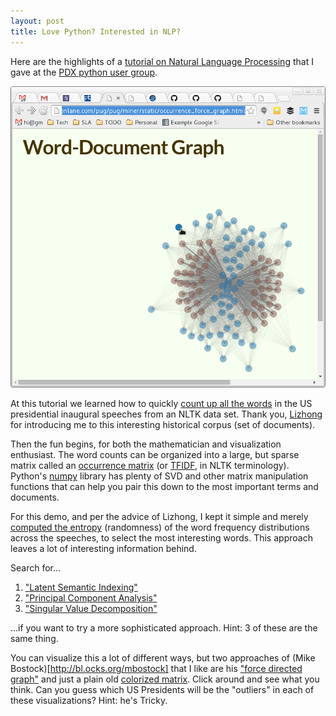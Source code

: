```yaml
---
layout: post
title: Love Python? Interested in NLP?
---
```


Here are the highlights of a [tutorial on Natural Language Processing](http://www.hobsonlane.com/pug/) that I gave at the [PDX python user group](http://www.meetup.com/pdxpython/).

![Force-directed graph of word-document connections](images/word-doc-graph.png)

At this tutorial we learned how to quickly [count up all the words](http://www.hobsonlane.com/pug/pug/docs/slidedeck-pdxpy/index.html#9) in the US presidential inaugural speeches from an NLTK data set. Thank you, [Lizhong](http://web.mit.edu/lizhong/www/) for introducing me to this interesting historical corpus (set of documents).

Then the fun begins, for both the mathematician and visualization enthusiast. The word counts can be organized into a large, but sparse matrix called an [occurrence matrix](http://www.hobsonlane.com/pug/pug/docs/slidedeck-pdxpy/index.html#11) (or [TFIDF](http://stanford.edu/~rjweiss/public_html/IRiSS2013/text2/notebooks/tfidf.html), in NLTK terminology). Python's [numpy](http://www.numpy.org/) library has plenty of SVD and other matrix manipulation functions that can help you pair this down to the most important terms and documents. 

For this demo, and per the advice of Lizhong, I kept it simple and merely [computed the entropy](https://github.com/hobson/pug/blob/master/pug/nlp/inaugural.py) (randomness) of the word frequency distributions across the speeches, to select the most interesting words. This approach leaves a lot of interesting information behind. 

Search for...

1. ["Latent Semantic Indexing"](http://en.wikipedia.org/wiki/Latent_semantic_analysis)
1. ["Principal Component Analysis"](http://en.wikipedia.org/wiki/Principal_component_analysis)
1. ["Singular Value Decomposition"](http://en.wikipedia.org/wiki/Singular_value_decomposition)

...if you want to try a more sophisticated approach. Hint: 3 of these are the same thing.

You can visualize this a lot of different ways, but two approaches of (Mike Bostock)[http://bl.ocks.org/mbostock] that I like are his ["force directed graph"](http://www.hobsonlane.com/pug/pug/miner/static/occurrence_force_graph.html) and just a plain old [colorized matrix](http://www.hobsonlane.com/pug/pug/miner/static/doc_cooccurrence.html). Click around and see what you think. Can you guess which US Presidents will be the "outliers" in each of these visualizations? Hint: he's Tricky.